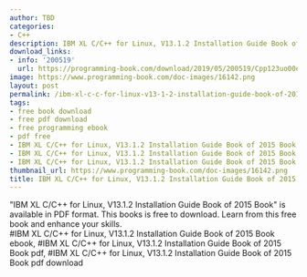 ```yaml
---
author: TBD
categories:
- C++
description: IBM XL C/C++ for Linux, V13.1.2 Installation Guide Book of 2015 Book
download_links:
- info: '200519'
  url: https://programming-book.com/download/2019/05/200519/Cpp123uo00es0284.pdf
image: https://www.programming-book.com/doc-images/16142.png
layout: post
permalink: /ibm-xl-c-c-for-linux-v13-1-2-installation-guide-book-of-2015-book.html
tags:
- free book download
- free pdf download
- free programming ebook
- pdf free
- IBM XL C/C++ for Linux, V13.1.2 Installation Guide Book of 2015 Book ebook
- IBM XL C/C++ for Linux, V13.1.2 Installation Guide Book of 2015 Book pdf
- IBM XL C/C++ for Linux, V13.1.2 Installation Guide Book of 2015 Book pdf download
thumbnail_url: https://www.programming-book.com/doc-images/16142.png
title: IBM XL C/C++ for Linux, V13.1.2 Installation Guide Book of 2015 Book
---
```


 
<div class="item-desc text-justify">
  "IBM XL C/C++ for Linux, V13.1.2 Installation Guide Book of 2015 Book" is available in PDF format. This books is free to download. Learn from this free book and enhance your skills.
  <br>
  #IBM XL C/C++ for Linux, V13.1.2 Installation Guide Book of 2015 Book ebook, #IBM XL C/C++ for Linux, V13.1.2 Installation Guide Book of 2015 Book pdf, #IBM XL C/C++ for Linux, V13.1.2 Installation Guide Book of 2015 Book pdf download
</div>